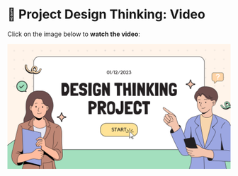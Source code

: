 # 🎥 Project Design Thinking: Video

Click on the image below to **watch the video**:

[![Watch the video](https://raw.githubusercontent.com/wawasafiyyah/SECP1513/main/VIDEO%20ASSIGNMENT.png)](https://drive.google.com/file/d/1q8LSCxEuOv5XEB9_Z-APEGgguI0v-n5u/view?usp=sharing
)
